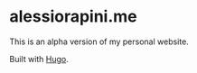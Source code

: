 # alessiorapini.me

This is an alpha version of my personal website.

Built with [Hugo](https://gohugo.io/).
